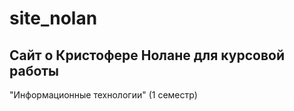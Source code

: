 # site_nolan
 
## Сайт о Кристофере Нолане для курсовой работы

"Информационные технологии" (1 семестр)
